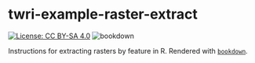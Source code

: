 # twri-example-raster-extract

[![License: CC BY-SA 4.0](https://img.shields.io/badge/License-CC%20BY--SA%204.0-lightgrey.svg)](https://creativecommons.org/licenses/by-sa/4.0/)
![bookdown](https://github.com/mps9506/twri-example-raster-extract/workflows/render-bookdown/badge.svg)

Instructions for extracting rasters by feature in R. Rendered with [`bookdown`](https://github.com/rstudio/bookdown).
